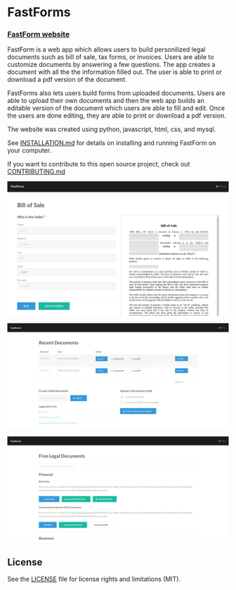 # FastForms

### [FastForm website](#) 

FastForm is a web app which allows users to build personilized legal documents such as bill of sale, tax forms, or invoices. Users are able to customize documents by answering a few questions. The app creates a document with all the the information filled out. The user is able to print or download a pdf version of the document.   
 
FastForms also lets users build forms from uploaded documents. Users are able to upload their own documents and then the web app builds an editable version of the document which users are able to fill and edit. Once the users are done editing, they are able to print or download a pdf version.   

The website was created using python, javascript, html, css, and mysql.   

See [INSTALLATION.md](INSTALLATION.md) for details on installing and running FastForm on your computer.    

If you want to contribute to this open source project, check out [CONTRIBUTING.md](CONTRIBUTING.md)    

[![alt text](screenshot.png)](#)   

[![alt text](screenshot2.png)](#)   

[![alt text](screenshot3.png)](#)   

## License

See the [LICENSE](LICENSE.md) file for license rights and limitations (MIT).    


